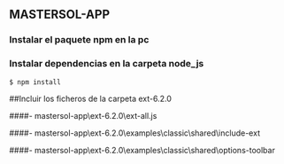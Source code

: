 ## MASTERSOL-APP

### Instalar el paquete npm en la pc
### Instalar dependencias en la carpeta node_js

`$ npm install`

##Incluir los ficheros de la carpeta ext-6.2.0

####- mastersol-app\ext-6.2.0\ext-all.js

####- mastersol-app\ext-6.2.0\\examples\classic\shared\include-ext

####- mastersol-app\ext-6.2.0\\examples\classic\shared\options-toolbar